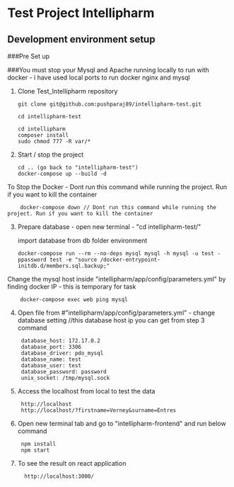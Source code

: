 # Test Project Intellipharm

## Development environment setup

###Pre Set up 

###You must stop your Mysql and Apache running locally to run with docker - i have used local ports to run docker nginx and mysql


1. Clone Test_Intellipharm repository

       git clone git@github.com:pushparaj89/intellipharm-test.git
        
       cd intellipharm-test
     
       cd intellipharm
       composer install
       sudo chmod 777 -R var/*
       
2. Start / stop the project
       
       cd .. (go back to "intellipharm-test")
       docker-compose up --build -d
       
To Stop the Docker - Dont run this command while running the project. Run if you want to kill the container

        docker-compose down // Dont run this command while running the project. Run if you want to kill the container

3. Prepare database - open new terminal - "cd intellipharm-test/"

     import database from db folder environment

       docker-compose run --rm --no-deps mysql mysql -h mysql -u test -ppassword test -e "source /docker-entrypoint-initdb.d/members.sql.backup;"

Change the mysql host inside "intellipharm/app/config/parameters.yml" by finding docker IP - this is temporary for task 
      
        docker-compose exec web ping mysql
        
4. Open file from #"intellipharm/app/config/parameters.yml" - change database setting
//this database host ip you can get from step 3 command

        database_host: 172.17.0.2
        database_port: 3306
        database_driver: pdo_mysql
        database_name: test
        database_user: test
        database_password: password
        unix_socket: /tmp/mysql.sock
         
5. Access the localhost from local to test the data 

        http://localhost
        http://localhost/?firstname=Verney&surname=Entres
        
6. Open new terminal tab and go to "intellipharm-frontend" and run below command

        npm install
        npm start
        
7. To see the result on react application
         
         http://localhost:3000/
        
            